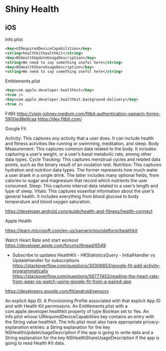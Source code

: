 ﻿# Shiny Health

## iOS

Info.plist
```xml
<key>UIRequiredDeviceCapabilities</key>
<string>healthkithealthkit</string>
<key>NSHealthUpdateUsageDescription</key>
<string>We need to say something useful here</string>
<key>NSHealthShareUsageDescription</key>
<string>We need to say something useful here</string>
```

Entitlements.plist
```xml
<key>com.apple.developer.healthkit</key>
<true />
<key>com.apple.developer.healthkit.background-delivery</key>
<true />
```

FitBit
https://vipin-johney.medium.com/fitbit-authentication-xamarin-forms-5900ed8e9caa
https://dev.fitbit.com/


Google Fit

Activity: This captures any activity that a user does. It can include health and fitness activities like running or swimming, meditation, and sleep.
Body Measurement: This captures common data related to the body. It includes capturing a user’s weight, or a user’s basal metabolic rate, among other data types.
Cycle Tracking: This captures menstrual cycles and related data points, such as the binary result of an ovulation test.
Nutrition: This captures hydration and nutrition data types. The former represents how much water a user drank in a single drink. The latter includes many optional fields, from calories to sugar and magnesium that record which nutrients the user consumed.
Sleep: This captures interval data related to a user’s length and type of sleep.
Vitals: This captures essential information about the user’s general health. It includes everything from blood glucose to body temperature and blood oxygen saturation.

https://developer.android.com/guide/health-and-fitness/health-connect


Apple Health

https://learn.microsoft.com/en-us/xamarin/ios/platform/healthkit


Watch Heart Rate and start workout
https://developer.apple.com/forums/thread/6549

* Subscribe to updates
HealthKit - HKStatisticsQuery - InitialHandler vs UpdateHandler for subscriptions
https://stackoverflow.com/questions/30306653/google-fit-add-activity-programmatically
https://stackoverflow.com/questions/58777453/reading-the-heart-rate-from-wear-os-watch-using-google-fit-from-a-paired-app

https://developers.google.com/fit/android/sensors


An explicit App ID.
A Provisioning Profile associated with that explicit App ID and with Health Kit permissions.
An Entitlements.plist with a com.apple.developer.healthkit property of type Boolean set to Yes.
An Info.plist whose UIRequiredDeviceCapabilities key contains an entry with the String value healthkit.
The Info.plist must also have appropriate privacy-explanation entries: a String explanation for the key NSHealthUpdateUsageDescription if the app is going to write data and a String explanation for the key NSHealthShareUsageDescription if the app is going to read Health Kit data.
